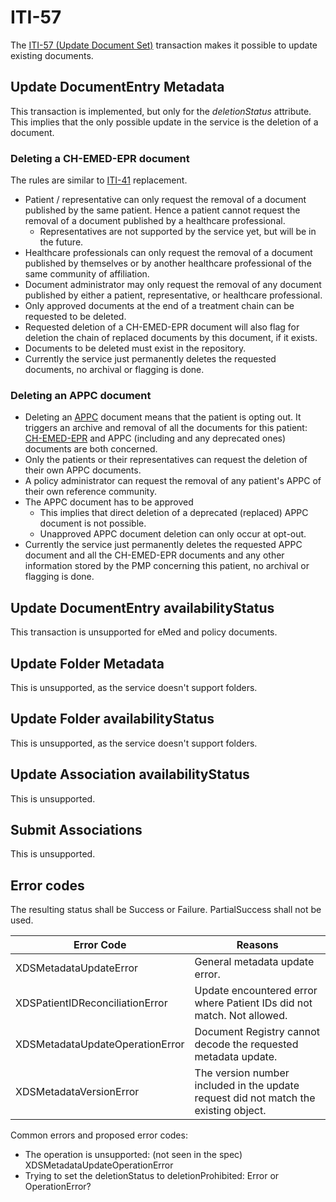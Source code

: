# ITI-57

The [ITI-57 (Update Document Set)](https://www.ihe.net/uploadedFiles/Documents/ITI/IHE_ITI_Suppl_XDS_Metadata_Update.pdf) transaction makes it possible to update existing documents. 

## Update DocumentEntry Metadata

This transaction is implemented, but only for the *deletionStatus* attribute. This implies that the only possible update in the service is the deletion of a document.

### Deleting a CH-EMED-EPR document
The rules are similar to [ITI-41](iti41.md) replacement.
* Patient / representative can only request the removal of a document published by the same patient. Hence a patient cannot request the removal of a document published by a healthcare professional.
    * Representatives are not supported by the service yet, but will be in the future.
* Healthcare professionals can only request the removal of a document published by themselves or by another healthcare professional of the same community of affiliation.
* Document administrator may only request the removal of any document published by either a patient, representative, or healthcare professional.
* Only approved documents at the end of a treatment chain can be requested to be deleted.
* Requested deletion of a CH-EMED-EPR document will also flag for deletion the chain of replaced documents by this document, if it exists.
* Documents to be deleted must exist in the repository.
* Currently the service just permanently deletes the requested documents, no archival or flagging is done.

### Deleting an APPC document
* Deleting an [APPC](https://www.ihe.net/uploadedFiles/Documents/ITI/IHE_ITI_Suppl_APPC.pdf) document means that the patient is opting out. It triggers an archive and removal of all the documents for this patient: [CH-EMED-EPR](https://build.fhir.org/ig/CARA-ch/ch-emed-epr/) and APPC (including and any deprecated ones) documents are both concerned.
* Only the patients or their representatives can request the deletion of their own APPC documents.
* A policy administrator can request the removal of any patient's APPC of their own reference community.
* The APPC document has to be approved
    * This implies that direct deletion of a deprecated (replaced) APPC document is not possible.
    * Unapproved APPC document deletion can only occur at opt-out.
* Currently the service just permanently deletes the requested APPC document and all the CH-EMED-EPR documents and any other information stored by the PMP concerning this patient, no archival or flagging is done.

## Update DocumentEntry availabilityStatus

This transaction is unsupported for eMed and policy documents.

## Update Folder Metadata

This is unsupported, as the service doesn't support folders.

## Update Folder availabilityStatus

This is unsupported, as the service doesn't support folders.

## Update Association availabilityStatus

This is unsupported.

## Submit Associations

This is unsupported.

## Error codes

The resulting status shall be Success or Failure. PartialSuccess shall not be used.

| Error Code | Reasons |
| ------ | ------ |
| XDSMetadataUpdateError | General metadata update error. |
| XDSPatientIDReconciliationError | Update encountered error where Patient IDs did not match. Not allowed. |
| XDSMetadataUpdateOperationError | Document Registry cannot decode the requested metadata update. |
| XDSMetadataVersionError | The version number included in the update request did not match the existing object. |

Common errors and proposed error codes:

* The operation is unsupported: (not seen in the spec) XDSMetadataUpdateOperationError
* Trying to set the deletionStatus to deletionProhibited: Error or OperationError? <!-- TODO: -> error -->


